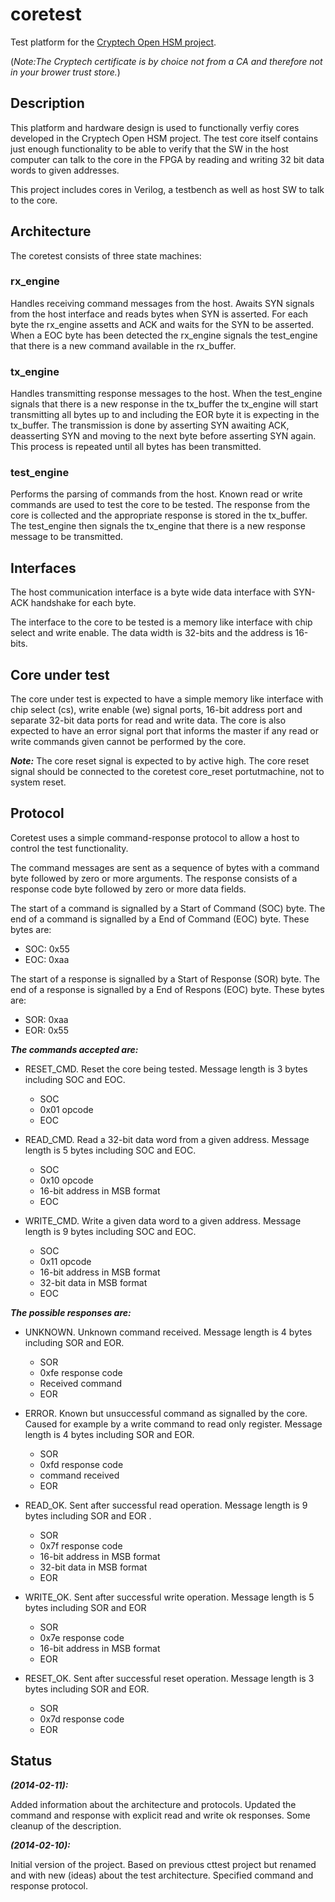 # coretest #
Test platform for the [Cryptech Open HSM project](https://cryptech.is/).

(_Note:The Cryptech certificate is by choice not from a CA and therefore
not in your brower trust store._)


## Description ##
This platform and hardware design is used to functionally verfiy cores
developed in the Cryptech Open HSM project. The test core itself
contains just enough functionality to be able to verify that the SW in
the host computer can talk to the core in the FPGA by reading and
writing 32 bit data words to given addresses.

This project includes cores in Verilog, a testbench as well as host SW
to talk to the core.


## Architecture ##
The coretest consists of three state machines:

### rx_engine ###
Handles receiving command messages from the host. Awaits SYN signals from
the host interface and reads bytes when SYN is asserted. For each byte
the rx_engine assetts and ACK and waits for the SYN to be asserted. When
a EOC byte has been detected the rx_engine signals the test_engine that
there is a new command available in the rx_buffer.


### tx_engine ###
Handles transmitting response messages to the host. When the test_engine
signals that there is a new response in the tx_buffer the tx_engine will
start transmitting all bytes up to and including the EOR byte it is
expecting in the tx_buffer. The transmission is done by asserting SYN
awaiting ACK, deasserting SYN and moving to the next byte before
asserting SYN again. This process is repeated until all bytes has been
transmitted.


### test_engine ###
Performs the parsing of commands from the host. Known read or write
commands are used to test the core to be tested. The response from the
core is collected and the appropriate response is stored in the
tx_buffer. The test_engine then signals the tx_engine that there is a
new response message to be transmitted.

## Interfaces ##
The host communication interface is a byte wide data interface with
SYN-ACK handshake for each byte.

The interface to the core to be tested is a memory like
interface with chip select and write enable. The data width is 32-bits
and the address is 16-bits.


## Core under test ##
The core under test is expected to have a simple memory like interface
with chip select (cs), write enable (we) signal ports, 16-bit address
port and separate 32-bit data ports for read and write data. The core is
also expected to have an error signal port that informs the master if
any read or write commands given cannot be performed by the core.

***Note:***
The core reset signal is expected to by active high. The
core reset signal should be connected to the coretest core_reset
portutmachine, not to system reset.


## Protocol ##
Coretest uses a simple command-response protocol to allow a host to
control the test functionality.

The command messages are sent as a sequence of bytes with a command byte
followed by zero or more arguments. The response consists of a response
code byte followed by zero or more data fields.

The start of a command is signalled by a Start of Command (SOC)
byte. The end of a command is signalled by a End of Command (EOC)
byte. These bytes are:
  - SOC: 0x55
  - EOC: 0xaa

The start of a response is signalled by a Start of Response (SOR)
byte. The end of a response is signalled by a End of Respons (EOC)
byte. These bytes are:
 - SOR: 0xaa
 - EOR: 0x55

***The commands accepted are:***
  - RESET_CMD. Reset the core being tested. Message length is 3 bytes
    including SOC and EOC.
    - SOC
    - 0x01 opcode
    - EOC


  - READ_CMD. Read a 32-bit data word from a given address. Message
    length is 5 bytes including SOC and EOC.
    - SOC
    - 0x10 opcode
    - 16-bit address in MSB format
    - EOC
    

  - WRITE_CMD. Write a given data word to a given address. Message
    length is 9 bytes including SOC and EOC.
    - SOC
    - 0x11 opcode
    - 16-bit address in MSB format
    - 32-bit data in MSB format
    - EOC
    

***The possible responses are:***
  - UNKNOWN. Unknown command received. Message length is 4 bytes
    including SOR and EOR. 
    - SOR
    - 0xfe response code
    - Received command
    - EOR
    

  - ERROR. Known but unsuccessful command as signalled by the
    core. Caused for example by a write command to read only
    register. Message length is 4 bytes including SOR and EOR.
    - SOR
    - 0xfd response code
    - command received
    - EOR


  - READ_OK. Sent after successful read operation. Message length is 9
    bytes including SOR and EOR .
    - SOR
    - 0x7f response code
    - 16-bit address in MSB format
    - 32-bit data in MSB format
    - EOR


  - WRITE_OK. Sent after successful write operation. Message length is 5
    bytes including SOR and EOR 
    - SOR
    - 0x7e response code
    - 16-bit address in MSB format
    - EOR


  - RESET_OK. Sent after successful reset operation. Message length is 3
    bytes including SOR and EOR.
    - SOR
    - 0x7d response code
    - EOR


## Status ##
***(2014-02-11):***

Added information about the architecture and protocols. Updated the
command and response with explicit read and write ok responses. Some
cleanup of the description.


***(2014-02-10):***

Initial version of the project. Based on previous cttest project but
renamed and with new (ideas) about the test architecture. Specified
command and response protocol.

